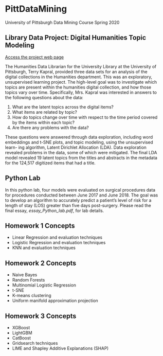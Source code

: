# PittDataMining
University of Pittsburgh Data Mining Course Spring 2020

## Library Data Project: Digital Humanities Topic Modeling
<a href="https://lisaover.github.io/PittDataMining/" target="_blank">Access the project web page</a>

The Humanities Data Librarian for the University Library at the University of Pittsburgh, Terry Kapral, provided three data sets for an analysis of the digital collections in the Humanities department.
This was an exploratory, unsupervised learning project. The high-level goal was to investigate which topics are present within the humanities digital collection, and how those topics vary over time. Specifically, Mrs. Kapral was interested in answers to the following questions about the data:

1. What are the latent topics across the digital items?
2. What items are related by topic?
3. How do topics change over time with respect to the time period covered by the items within each topic?
4. Are there any problems with the data?

These questions were answered through data exploration, including word embeddings and t-SNE plots, and topic modeling, using the unsupervised learn- ing algorithm, Latent Dirichlet Allocation (LDA). Data exploration revealed problems in the data, some of which were mitigated. The final LDA model revealed 19 latent topics from the titles and abstracts in the metadata for the 124,517 digitized items that had a title.

## Python Lab
In this python lab, four models were evaluated on surgical procedures data for procedures conducted between June 2017 and June 2018. The goal was to develop an algorithm to accurately predict a patient’s level of risk for a length of stay (LOS) greater than five days post-surgery. Please read the final essay, <em>essay_Python_lab.pdf</em>, for lab details.

## Homework 1 Concepts
* Linear Regression and evaluation techniques
* Logistic Regression and evaluation techniques
* KNN and evaluation techniques

## Homework 2 Concepts
* Naive Bayes
* Random Forests
* Multinomial Logistic Regression
* t-SNE
* K-means clustering
* Uniform manifold approximation projection

## Homework 3 Concepts
* XGBoost
* LightGBM
* CatBoost
* Gridsearch techniques
* LIME and Shapley Additive Explanations (SHAP)
